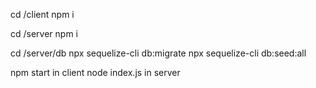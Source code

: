 cd /client
npm i

cd /server
npm i

cd /server/db
npx sequelize-cli db:migrate
npx sequelize-cli db:seed:all

npm start in client
node index.js in server
